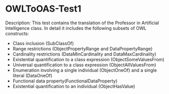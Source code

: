 # OWLToOAS-Test1

Description: This test contains the translation of the Professor in Artificial Intelligence class. In detail it includes the following subsets of OWL constructs:

- Class inclusion (SubClassOf)
- Range restrictions (ObjectPropertyRange and DataPropertyRange)
- Cardinality restrictions (DataMinCardinality and DataMaxCardinality)
- Existential quantification to a class expression (ObjectSomeValuesFrom)
- Universal quantification to a class expression (ObjectAllValuesFrom)
- Enumeration involving a single individual (ObjectOneOf) and a single literal (DataOneOf)
- Functional data property(FunctionalDataProperty)
- Existential quantification to an individual (ObjectHasValue)
